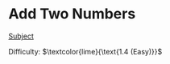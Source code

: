 # Add Two Numbers

[Subject](https://open.kattis.com/problems/addtwonumbers)

Difficulty: $\textcolor{lime}{\text{1.4 (Easy)}}$ 